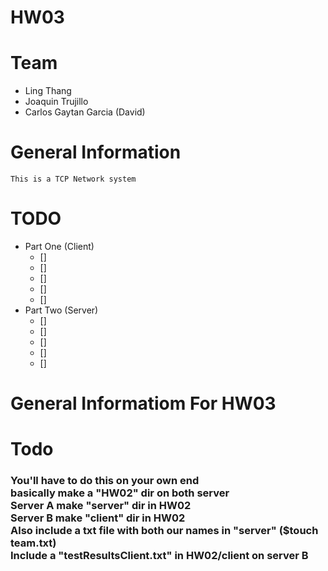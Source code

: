 # HW03 

# Team 
* Ling Thang 
* Joaquin Trujillo 
* Carlos Gaytan Garcia (David)

# General Information 
    This is a TCP Network system 

# TODO 
* Part One (Client)
    - [] 
    - []
    - []
    - []
    - []
* Part Two (Server)
    - []
    - []
    - []
    - []
    - []
# General Informatiom For HW03 
<h1>Todo</h1>
    <h3>
    You'll have to do this on your own end <br/>
    basically make a "HW02" dir on both server <br/>
    Server A make "server" dir in HW02 <br/>
    Server B make "client" dir in HW02 <br/>
    Also include a txt file with both our names in "server" ($touch team.txt) <br/>
    Include a "testResultsClient.txt" in HW02/client on server B <br/>
    </h3>    